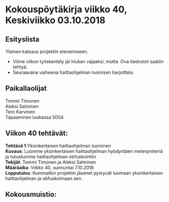 # Kokouspöytäkirja viikko 40, Keskiviikko 03.10.2018  

## Esityslista  
Yleinen katsaus projektin etenemiseen.  
* Viime viikon työskentely jäi hiukan vajaaksi, mutta .Ova tiedostot saatiin tehtyä.
* Seuraavana vaiheena haittaohjelman luomisen harjoittelu
  
## Paikallaolijat
Tommi Timonen  
Aleksi Salminen  
Tero Karvinen  
Tapaaminen luokassa 5004  

  
## Viikon 40 tehtävät:  

**Tehtävä 1**:Yksinkertaisen haittaohjelman luominen  
**Kuvaus**: Luomme yksinkertaisen haittaohjelman hyödyntäen meterpreteriä ja tutustumme haittaohjelman obfuskointiin  
**Tekijät**: Tommi Timonen ja Aleksi Salminen  
**Määräaika**: Viikko 40, sunnuntai 7.10.2018  
**Lopputulos**: Kummatkin projektin jäsenet pystyvät luomaan yksinkertaisen haittaohjelman ja obfuskoimaan sen.  

## Kokousmuistio:  


